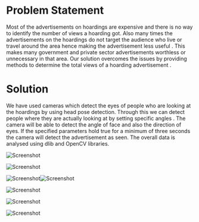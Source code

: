 # Problem Statement

Most of the advertisements on hoardings are expensive and there is no way to identify the number of views a hoarding got. Also many times the advertisements on the hoardings do not target the audience who live or travel around the area hence making the advertisement less useful . This makes many government and private sector advertisements worthless or unnecessary in that area. Our solution overcomes the issues by providing methods to determine the total views of a hoarding advertisement .

# Solution
We have used cameras which detect the eyes of people who are looking at the hoardings by using head pose detection. Through this  we can detect people where they are actually looking at by setting specific angles . The camera will be able to detect the angle of face and also the direction of eyes. If the specified parameters hold true for a minimum of three seconds the camera will detect the advertisement as seen. The overall data is analysed using  dlib and OpenCV libraries.

![Screenshot](a.png)

![Screenshot](b.png)

![Screenshot](p.png)![Screenshot](g.png)

![Screenshot](d.png)

![Screenshot](e.png)

![Screenshot](h.png)



